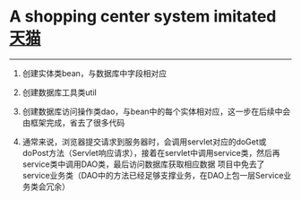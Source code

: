 # A shopping center system imitated [天猫](http://tmall.com)
---
1. 创建实体类bean，与数据库中字段相对应

2. 创建数据库工具类util

3. 创建数据库访问操作类dao，与bean中的每个实体相对应，这一步在后续中会由框架完成，省去了很多代码

4. 通常来说，浏览器提交请求到服务器时，会调用servlet对应的doGet或doPost方法（Servlet响应请求），接着在servlet中调用service类，然后再service类中调用DAO类，最后访问数据库获取相应数据
项目中免去了service业务类（DAO中的方法已经足够支撑业务，在DAO上包一层Service业务类会冗余）

